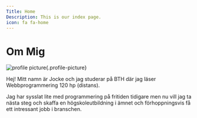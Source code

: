 ```yaml
---
Title: Home
Description: This is our index page.
icon: fa fa-home
---
```


# Om Mig

![profile picture](image/jocke.jpeg "Jocke"){.profile-picture}

Hej! Mitt namn är Jocke och jag studerar på BTH där jag läser Webbprogrammering 120 hp (distans).

Jag har sysslat lite med programmering på fritiden tidigare men nu vill jag ta nästa steg och skaffa en högskoleutbildning i ämnet och förhoppningsvis få ett intressant jobb i branschen.


